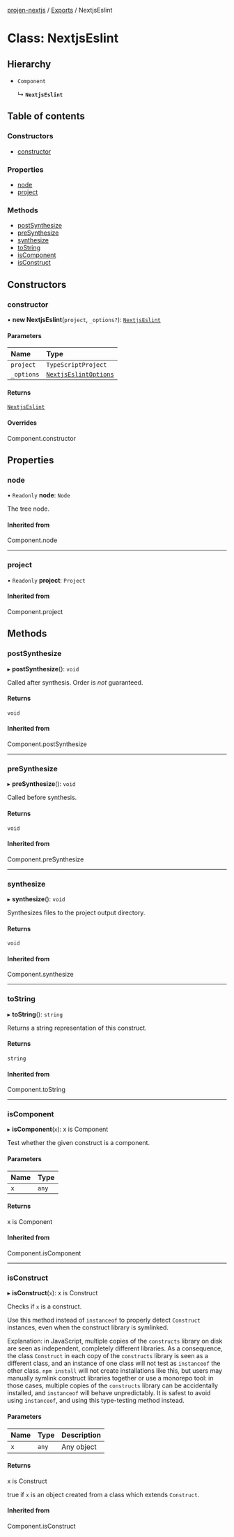 [projen-nextjs](../README.md) / [Exports](../modules.md) / NextjsEslint

# Class: NextjsEslint

## Hierarchy

- `Component`

  ↳ **`NextjsEslint`**

## Table of contents

### Constructors

- [constructor](NextjsEslint.md#constructor)

### Properties

- [node](NextjsEslint.md#node)
- [project](NextjsEslint.md#project)

### Methods

- [postSynthesize](NextjsEslint.md#postsynthesize)
- [preSynthesize](NextjsEslint.md#presynthesize)
- [synthesize](NextjsEslint.md#synthesize)
- [toString](NextjsEslint.md#tostring)
- [isComponent](NextjsEslint.md#iscomponent)
- [isConstruct](NextjsEslint.md#isconstruct)

## Constructors

### constructor

• **new NextjsEslint**(`project`, `_options?`): [`NextjsEslint`](NextjsEslint.md)

#### Parameters

| Name | Type |
| :------ | :------ |
| `project` | `TypeScriptProject` |
| `_options` | [`NextjsEslintOptions`](../interfaces/NextjsEslintOptions.md) |

#### Returns

[`NextjsEslint`](NextjsEslint.md)

#### Overrides

Component.constructor

## Properties

### node

• `Readonly` **node**: `Node`

The tree node.

#### Inherited from

Component.node

___

### project

• `Readonly` **project**: `Project`

#### Inherited from

Component.project

## Methods

### postSynthesize

▸ **postSynthesize**(): `void`

Called after synthesis. Order is *not* guaranteed.

#### Returns

`void`

#### Inherited from

Component.postSynthesize

___

### preSynthesize

▸ **preSynthesize**(): `void`

Called before synthesis.

#### Returns

`void`

#### Inherited from

Component.preSynthesize

___

### synthesize

▸ **synthesize**(): `void`

Synthesizes files to the project output directory.

#### Returns

`void`

#### Inherited from

Component.synthesize

___

### toString

▸ **toString**(): `string`

Returns a string representation of this construct.

#### Returns

`string`

#### Inherited from

Component.toString

___

### isComponent

▸ **isComponent**(`x`): x is Component

Test whether the given construct is a component.

#### Parameters

| Name | Type |
| :------ | :------ |
| `x` | `any` |

#### Returns

x is Component

#### Inherited from

Component.isComponent

___

### isConstruct

▸ **isConstruct**(`x`): x is Construct

Checks if `x` is a construct.

Use this method instead of `instanceof` to properly detect `Construct`
instances, even when the construct library is symlinked.

Explanation: in JavaScript, multiple copies of the `constructs` library on
disk are seen as independent, completely different libraries. As a
consequence, the class `Construct` in each copy of the `constructs` library
is seen as a different class, and an instance of one class will not test as
`instanceof` the other class. `npm install` will not create installations
like this, but users may manually symlink construct libraries together or
use a monorepo tool: in those cases, multiple copies of the `constructs`
library can be accidentally installed, and `instanceof` will behave
unpredictably. It is safest to avoid using `instanceof`, and using
this type-testing method instead.

#### Parameters

| Name | Type | Description |
| :------ | :------ | :------ |
| `x` | `any` | Any object |

#### Returns

x is Construct

true if `x` is an object created from a class which extends `Construct`.

#### Inherited from

Component.isConstruct
